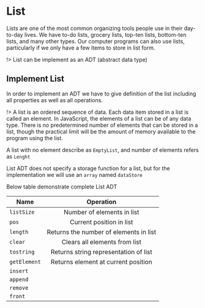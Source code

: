 # List

Lists are one of the most common organizing tools people use in their day-to-day lives.
We have to-do lists, grocery lists, top-ten lists, bottom-ten lists, and many other types.
Our computer programs can also use lists, particularly if we only have a few items to
store in list form.

!> List can be implement as an ADT (abstract data type)

## Implement List

In order to implement an ADT we have to give definition of the list including all properties as well as all operations.

!> A list is an ordered sequence of data. Each data item stored in a list is called an
element. In JavaScript, the elements of a list can be of any data type. There is no
predetermined number of elements that can be stored in a list, though the practical limit will be
the amount of memory available to the program using the list.

A list with no element describe as `EmptyList`, and number of elements refers as `Lenght`

List ADT does not specify a storage function for a list, but for the implementation we will use an `array` named `dataStore`

Below table demonstrate complete List ADT

| Name         |               Operation                |
| ------------ | :------------------------------------: |
| `listSize`   |       Number of elements in list       |
| `pos`        |        Current position in list        |
| `length`     | Returns the number of elements in list |
| `clear`      |     Clears all elements from list      |
| `tostring`   | Returns string representation of list  |
| `getElement` |  Returns element at current position   |
| `insert`     |                                        |
| `append`     |                                        |
| `remove`     |                                        |
| `front`      |                                        |
